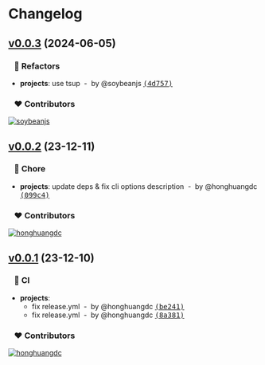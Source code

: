 # Changelog


## [v0.0.3](https://github.com/soybeanjs/syncmirror/compare/v0.0.2...v0.0.3) (2024-06-05)

### &nbsp;&nbsp;&nbsp;💅 Refactors

- **projects**: use tsup &nbsp;-&nbsp; by @soybeanjs [<samp>(4d757)</samp>](https://github.com/soybeanjs/syncmirror/commit/4d75777)

### &nbsp;&nbsp;&nbsp;❤️ Contributors

[![soybeanjs](https://github.com/soybeanjs.png?size=48)](https://github.com/soybeanjs)&nbsp;&nbsp;

## [v0.0.2](https://github.com/soybeanjs/sync-npmmirror/compare/v0.0.1...v0.0.2) (23-12-11)

### &nbsp;&nbsp;&nbsp;🏡 Chore

- **projects**: update deps & fix cli options description &nbsp;-&nbsp; by @honghuangdc [<samp>(099c4)</samp>](https://github.com/soybeanjs/sync-npmmirror/commit/099c44b)

### &nbsp;&nbsp;&nbsp;❤️ Contributors

[![honghuangdc](https://github.com/honghuangdc.png?size=48)](https://github.com/honghuangdc)&nbsp;&nbsp;

## [v0.0.1](https://github.com/soybeanjs/sync-npmmirror/compare/v0.0.1...v0.0.1) (23-12-10)

### &nbsp;&nbsp;&nbsp;🤖 CI

- **projects**:
  - fix release.yml &nbsp;-&nbsp; by @honghuangdc [<samp>(be241)</samp>](https://github.com/soybeanjs/sync-npmmirror/commit/be24105)
  - fix release.yml &nbsp;-&nbsp; by @honghuangdc [<samp>(8a381)</samp>](https://github.com/soybeanjs/sync-npmmirror/commit/8a38170)

### &nbsp;&nbsp;&nbsp;❤️ Contributors

[![honghuangdc](https://github.com/honghuangdc.png?size=48)](https://github.com/honghuangdc)&nbsp;&nbsp;

